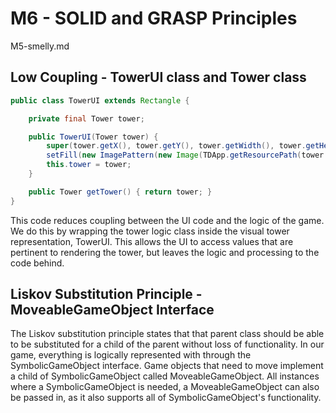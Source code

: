 # M6 - SOLID and GRASP Principles
M5-smelly.md

## Low Coupling - TowerUI class and Tower class
```java
public class TowerUI extends Rectangle {

    private final Tower tower;

    public TowerUI(Tower tower) {
        super(tower.getX(), tower.getY(), tower.getWidth(), tower.getHeight());
        setFill(new ImagePattern(new Image(TDApp.getResourcePath(tower.getImgPath()))));
        this.tower = tower;
    }

    public Tower getTower() { return tower; }
}
```

This code reduces coupling between the UI code and the logic of the game. We do this by wrapping the tower logic class inside the visual tower representation, TowerUI. This allows the UI to access values that are pertinent to rendering the tower, but leaves the logic and processing to the code behind.

## Liskov Substitution Principle - MoveableGameObject Interface

The Liskov substitution principle states that that parent class should be able to be substituted for a child of the parent without loss of functionality. In our game, everything is logically represented with through the SymbolicGameObject interface. Game objects that need to move implement a child of SymbolicGameObject called MoveableGameObject. All instances where a SymbolicGameObject is needed, a MoveableGameObject can also be passed in, as it also supports all of SymbolicGameObject's functionality.

